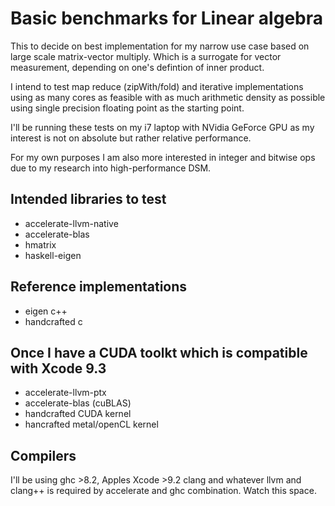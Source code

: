 # Basic benchmarks for Linear algebra

This to decide on best implementation for my narrow use case based on
large scale matrix-vector multiply. Which is a surrogate for vector
measurement, depending on one's defintion of inner product.

I intend to test map reduce (zipWith/fold) and iterative implementations
using as many cores as feasible with as much arithmetic density as
possible using single precision floating point as the starting point.

I'll be running these tests on my i7 laptop with NVidia GeForce GPU as
my interest is not on absolute but rather relative performance.

For my own purposes I am also more interested in integer and bitwise
ops due to my research into high-performance DSM.


## Intended libraries to test

- accelerate-llvm-native 
- accelerate-blas
-  hmatrix
-  haskell-eigen

## Reference implementations

- eigen c++
- handcrafted c

## Once I have a CUDA toolkt which is compatible with Xcode 9.3

- accelerate-llvm-ptx
- accelerate-blas (cuBLAS)
- handcrafted CUDA kernel
- hancrafted metal/openCL kernel

## Compilers

I'll be using ghc >8.2, Apples Xcode >9.2 clang and whatever llvm and clang++ is
required by accelerate and ghc combination. Watch this space.


